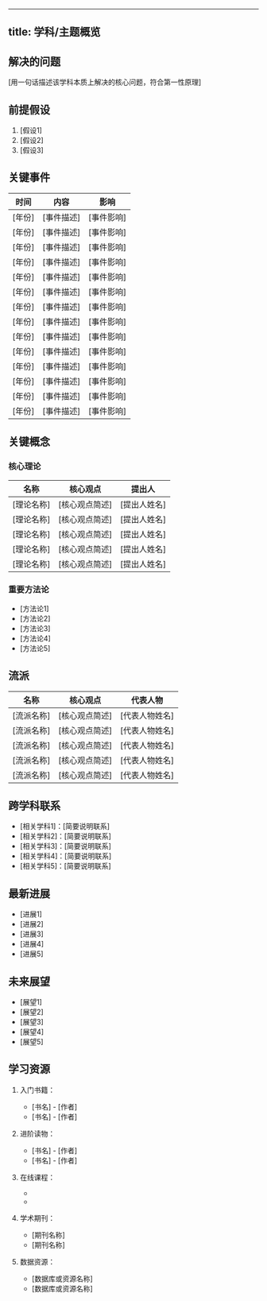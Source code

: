 ---
title: 学科/主题概览
----

## 解决的问题

[用一句话描述该学科本质上解决的核心问题，符合第一性原理]

## 前提假设

1. [假设1]
2. [假设2]
3. [假设3]

## 关键事件

| 时间 | 内容 | 影响 |
|------|------|------|
| [年份] | [事件描述] | [事件影响] |
| [年份] | [事件描述] | [事件影响] |
| [年份] | [事件描述] | [事件影响] |
| [年份] | [事件描述] | [事件影响] |
| [年份] | [事件描述] | [事件影响] |
| [年份] | [事件描述] | [事件影响] |
| [年份] | [事件描述] | [事件影响] |
| [年份] | [事件描述] | [事件影响] |
| [年份] | [事件描述] | [事件影响] |
| [年份] | [事件描述] | [事件影响] |
| [年份] | [事件描述] | [事件影响] |
| [年份] | [事件描述] | [事件影响] |
| [年份] | [事件描述] | [事件影响] |
| [年份] | [事件描述] | [事件影响] |

## 关键概念

### 核心理论

| 名称 | 核心观点 | 提出人 |
|------|----------|--------|
| [理论名称] | [核心观点简述] | [提出人姓名] |
| [理论名称] | [核心观点简述] | [提出人姓名] |
| [理论名称] | [核心观点简述] | [提出人姓名] |
| [理论名称] | [核心观点简述] | [提出人姓名] |
| [理论名称] | [核心观点简述] | [提出人姓名] |

### 重要方法论

- [方法论1]
- [方法论2]
- [方法论3]
- [方法论4]
- [方法论5]

## 流派

| 名称 | 核心观点 | 代表人物 |
|------|----------|----------|
| [流派名称] | [核心观点简述] | [代表人物姓名] |
| [流派名称] | [核心观点简述] | [代表人物姓名] |
| [流派名称] | [核心观点简述] | [代表人物姓名] |
| [流派名称] | [核心观点简述] | [代表人物姓名] |
| [流派名称] | [核心观点简述] | [代表人物姓名] |

## 跨学科联系

- [相关学科1]：[简要说明联系]
- [相关学科2]：[简要说明联系]
- [相关学科3]：[简要说明联系]
- [相关学科4]：[简要说明联系]
- [相关学科5]：[简要说明联系]

## 最新进展

- [进展1]
- [进展2]
- [进展3]
- [进展4]
- [进展5]

## 未来展望

- [展望1]
- [展望2]
- [展望3]
- [展望4]
- [展望5]

## 学习资源

1. 入门书籍：
   - [书名] - [作者]
   - [书名] - [作者]

2. 进阶读物：
   - [书名] - [作者]
   - [书名] - [作者]

3. 在线课程：
   - [课程平台]: [课程名称]
   - [课程平台]: [课程名称]

4. 学术期刊：
   - [期刊名称]
   - [期刊名称]

5. 数据资源：
   - [数据库或资源名称]
   - [数据库或资源名称]